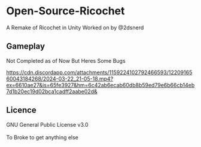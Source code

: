 # Open-Source-Ricochet
A Remake of Ricochet in Unity Worked on by @2dsnerd

## Gameplay
Not Completed as of Now But Heres Some Bugs
<br>

https://cdn.discordapp.com/attachments/1159224102792466593/1220916560043184268/2024-03-22_21-05-18.mp4?ex=6610ae27&is=65fe3927&hm=6c42ab6ecab60db8b59ed79e6b66cb14eb7d1b20ec19d02bca1cadff2aabe02d&
## Licence
GNU General Public License v3.0 
<br>
<br>
To Broke to get anything else